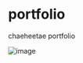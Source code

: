 # portfolio
 chaeheetae portfolio

![image](https://user-images.githubusercontent.com/66172423/139243076-97b6847f-41a1-4fda-b6c1-cf1459462e9f.png)
